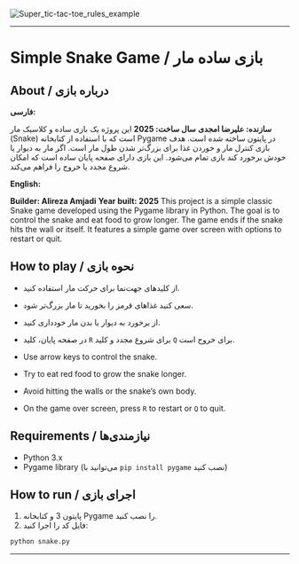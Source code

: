 ![Super_tic-tac-toe_rules_example](https://github.com/user-attachments/assets/e27a1b5a-9a6b-47b3-a81c-2fd68d2dbabc)


---

# Simple Snake Game / بازی ساده مار

## About / درباره بازی

**فارسی:**




**سازنده: علیرضا امجدی**
**سال ساخت: 2025**
این پروژه یک بازی ساده و کلاسیک مار (Snake) است که با استفاده از کتابخانه Pygame در پایتون ساخته شده است.
هدف بازی کنترل مار و خوردن غذا برای بزرگ‌تر شدن طول مار است. اگر مار به دیوار یا خودش برخورد کند بازی تمام می‌شود.
این بازی دارای صفحه پایان ساده است که امکان شروع مجدد یا خروج را فراهم می‌کند.


**English:**


**Builder: Alireza Amjadi**
**Year built: 2025**
This project is a simple classic Snake game developed using the Pygame library in Python.
The goal is to control the snake and eat food to grow longer. The game ends if the snake hits the wall or itself.
It features a simple game over screen with options to restart or quit.


## How to play / نحوه بازی

* از کلیدهای جهت‌نما برای حرکت مار استفاده کنید.

* سعی کنید غذاهای قرمز را بخورید تا مار بزرگ‌تر شود.

* از برخورد به دیوار یا بدن مار خودداری کنید.

* در صفحه پایان، کلید `R` برای شروع مجدد و کلید `Q` برای خروج است.

* Use arrow keys to control the snake.

* Try to eat red food to grow the snake longer.

* Avoid hitting the walls or the snake’s own body.

* On the game over screen, press `R` to restart or `Q` to quit.

## Requirements / نیازمندی‌ها

* Python 3.x
* Pygame library (می‌توانید با `pip install pygame` نصب کنید)

## How to run / اجرای بازی

1. پایتون 3 و کتابخانه Pygame را نصب کنید.
2. فایل کد را اجرا کنید:

```bash
python snake.py
```

---
